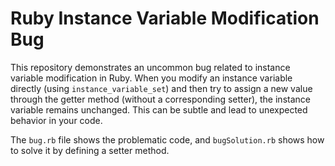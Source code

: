 # Ruby Instance Variable Modification Bug

This repository demonstrates an uncommon bug related to instance variable modification in Ruby.  When you modify an instance variable directly (using `instance_variable_set`) and then try to assign a new value through the getter method (without a corresponding setter), the instance variable remains unchanged. This can be subtle and lead to unexpected behavior in your code.

The `bug.rb` file shows the problematic code, and `bugSolution.rb` shows how to solve it by defining a setter method.